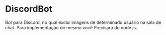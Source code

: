 # DiscordBot
Bot para Discord, no qual exclui imagens de determinado usuário na sala de chat.
Para implementação do mesmo você Precisara do node.js.
